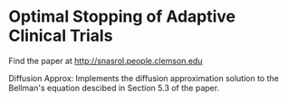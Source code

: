 # Optimal Stopping of Adaptive Clinical Trials
Find the paper at http://snasrol.people.clemson.edu

Diffusion Approx: Implements the diffusion approximation solution to the Bellman's equation descibed in Section 5.3 of the paper.
